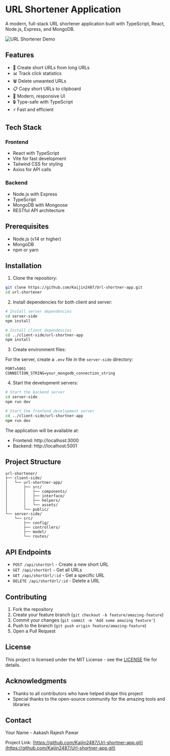 # URL Shortener Application

A modern, full-stack URL shortener application built with TypeScript, React, Node.js, Express, and MongoDB.

![URL Shortener Demo](https://via.placeholder.com/800x400?text=URL+Shortener+Demo)

## Features

- 🔗 Create short URLs from long URLs
- 📊 Track click statistics
- 🗑️ Delete unwanted URLs
- 📋 Copy short URLs to clipboard
- 🎨 Modern, responsive UI
- 🔒 Type-safe with TypeScript
- ⚡ Fast and efficient

## Tech Stack

### Frontend
- React with TypeScript
- Vite for fast development
- Tailwind CSS for styling
- Axios for API calls

### Backend
- Node.js with Express
- TypeScript
- MongoDB with Mongoose
- RESTful API architecture

## Prerequisites

- Node.js (v14 or higher)
- MongoDB
- npm or yarn

## Installation

1. Clone the repository:
```bash
git clone https://github.com/Kaijin2487/Url-shortner-app.git
cd url-shortener
```

2. Install dependencies for both client and server:

```bash
# Install server dependencies
cd server-side
npm install

# Install client dependencies
cd ../client-side/url-shortner-app
npm install
```

3. Create environment files:

For the server, create a `.env` file in the `server-side` directory:
```env
PORT=5001
CONNECTION_STRING=your_mongodb_connection_string
```

4. Start the development servers:

```bash
# Start the backend server
cd server-side
npm run dev

# Start the frontend development server
cd ../client-side/url-shortner-app
npm run dev
```

The application will be available at:
- Frontend: http://localhost:3000
- Backend: http://localhost:5001

## Project Structure

```
url-shortener/
├── client-side/
│   └── url-shortner-app/
│       ├── src/
│       │   ├── components/
│       │   ├── interface/
│       │   ├── helpers/
│       │   └── assets/
│       └── public/
└── server-side/
    └── src/
        ├── config/
        ├── controllers/
        ├── model/
        └── routes/
```

## API Endpoints

- `POST /api/shortUrl` - Create a new short URL
- `GET /api/shortUrl` - Get all URLs
- `GET /api/shortUrl/:id` - Get a specific URL
- `DELETE /api/shortUrl/:id` - Delete a URL

## Contributing

1. Fork the repository
2. Create your feature branch (`git checkout -b feature/amazing-feature`)
3. Commit your changes (`git commit -m 'Add some amazing feature'`)
4. Push to the branch (`git push origin feature/amazing-feature`)
5. Open a Pull Request

## License

This project is licensed under the MIT License - see the [LICENSE](LICENSE) file for details.

## Acknowledgments

- Thanks to all contributors who have helped shape this project
- Special thanks to the open-source community for the amazing tools and libraries

## Contact

Your Name - Aakash Rajesh Pawar

Project Link: [https://github.com/Kaijin2487/Url-shortner-app.git](https://github.com/Kaijin2487/Url-shortner-app.git)
